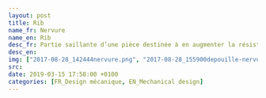 ```yaml
---
layout: post
title: Rib
name_fr: Nervure
name_en: Rib
desc_fr: Partie saillante d’une pièce destinée à en augmenter la résistance ou la rigidité. 
desc_en: 
img: ["2017-08-28_142444nervure.png", "2017-08-28_155900depouille-nervure-bossage-evidement.png"]
src: 
date: 2019-03-15 17:58:00 +0100
categories: [FR_Design mécanique, EN_Mechanical design]
---
```

